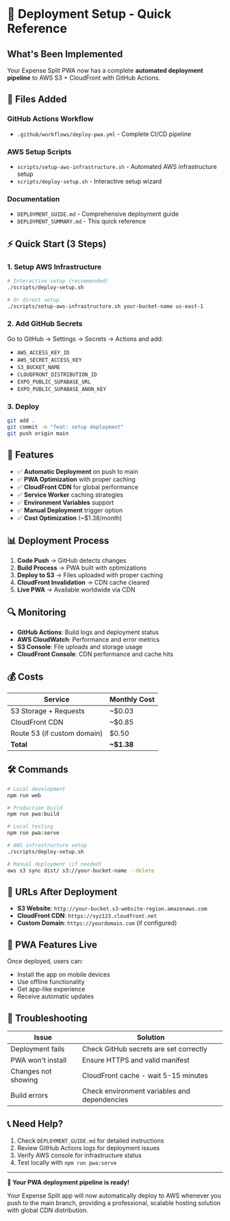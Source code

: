 # 🚀 Deployment Setup - Quick Reference

## What's Been Implemented

Your Expense Split PWA now has a complete **automated deployment pipeline** to AWS S3 + CloudFront with GitHub Actions.

## 📁 Files Added

### GitHub Actions Workflow

- `.github/workflows/deploy-pwa.yml` - Complete CI/CD pipeline

### AWS Setup Scripts

- `scripts/setup-aws-infrastructure.sh` - Automated AWS infrastructure setup
- `scripts/deploy-setup.sh` - Interactive setup wizard

### Documentation

- `DEPLOYMENT_GUIDE.md` - Comprehensive deployment guide
- `DEPLOYMENT_SUMMARY.md` - This quick reference

## ⚡ Quick Start (3 Steps)

### 1. Setup AWS Infrastructure

```bash
# Interactive setup (recommended)
./scripts/deploy-setup.sh

# Or direct setup
./scripts/setup-aws-infrastructure.sh your-bucket-name us-east-1
```

### 2. Add GitHub Secrets

Go to GitHub → Settings → Secrets → Actions and add:

- `AWS_ACCESS_KEY_ID`
- `AWS_SECRET_ACCESS_KEY`
- `S3_BUCKET_NAME`
- `CLOUDFRONT_DISTRIBUTION_ID`
- `EXPO_PUBLIC_SUPABASE_URL`
- `EXPO_PUBLIC_SUPABASE_ANON_KEY`

### 3. Deploy

```bash
git add .
git commit -m "feat: setup deployment"
git push origin main
```

## 🎯 Features

- ✅ **Automatic Deployment** on push to main
- ✅ **PWA Optimization** with proper caching
- ✅ **CloudFront CDN** for global performance
- ✅ **Service Worker** caching strategies
- ✅ **Environment Variables** support
- ✅ **Manual Deployment** trigger option
- ✅ **Cost Optimization** (~$1.38/month)

## 📊 Deployment Process

1. **Code Push** → GitHub detects changes
2. **Build Process** → PWA built with optimizations
3. **Deploy to S3** → Files uploaded with proper caching
4. **CloudFront Invalidation** → CDN cache cleared
5. **Live PWA** → Available worldwide via CDN

## 🔍 Monitoring

- **GitHub Actions**: Build logs and deployment status
- **AWS CloudWatch**: Performance and error metrics
- **S3 Console**: File uploads and storage usage
- **CloudFront Console**: CDN performance and cache hits

## 💰 Costs

| Service                     | Monthly Cost |
| --------------------------- | ------------ |
| S3 Storage + Requests       | ~$0.03       |
| CloudFront CDN              | ~$0.85       |
| Route 53 (if custom domain) | $0.50        |
| **Total**                   | **~$1.38**   |

## 🛠️ Commands

```bash
# Local development
npm run web

# Production build
npm run pwa:build

# Local testing
npm run pwa:serve

# AWS infrastructure setup
./scripts/deploy-setup.sh

# Manual deployment (if needed)
aws s3 sync dist/ s3://your-bucket-name --delete
```

## 🔗 URLs After Deployment

- **S3 Website**: `http://your-bucket.s3-website-region.amazonaws.com`
- **CloudFront CDN**: `https://xyz123.cloudfront.net`
- **Custom Domain**: `https://yourdomain.com` (if configured)

## 📱 PWA Features Live

Once deployed, users can:

- Install the app on mobile devices
- Use offline functionality
- Get app-like experience
- Receive automatic updates

## 🚨 Troubleshooting

| Issue               | Solution                                     |
| ------------------- | -------------------------------------------- |
| Deployment fails    | Check GitHub secrets are set correctly       |
| PWA won't install   | Ensure HTTPS and valid manifest              |
| Changes not showing | CloudFront cache - wait 5-15 minutes         |
| Build errors        | Check environment variables and dependencies |

## 📞 Need Help?

1. Check `DEPLOYMENT_GUIDE.md` for detailed instructions
2. Review GitHub Actions logs for deployment issues
3. Verify AWS console for infrastructure status
4. Test locally with `npm run pwa:serve`

---

**🎉 Your PWA deployment pipeline is ready!**

Your Expense Split app will now automatically deploy to AWS whenever you push to the main branch, providing a professional, scalable hosting solution with global CDN distribution.
